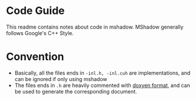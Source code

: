 <!--- Licensed to the Apache Software Foundation (ASF) under one -->
<!--- or more contributor license agreements.  See the NOTICE file -->
<!--- distributed with this work for additional information -->
<!--- regarding copyright ownership.  The ASF licenses this file -->
<!--- to you under the Apache License, Version 2.0 (the -->
<!--- "License"); you may not use this file except in compliance -->
<!--- with the License.  You may obtain a copy of the License at -->

<!---   http://www.apache.org/licenses/LICENSE-2.0 -->

<!--- Unless required by applicable law or agreed to in writing, -->
<!--- software distributed under the License is distributed on an -->
<!--- "AS IS" BASIS, WITHOUT WARRANTIES OR CONDITIONS OF ANY -->
<!--- KIND, either express or implied.  See the License for the -->
<!--- specific language governing permissions and limitations -->
<!--- under the License. -->

Code Guide
====
This readme contains notes about code in mshadow. MShadow generally follows Google's C++ Style.

Convention
====
* Basically, all the files ends in ```-inl.h, -inl.cuh``` are implementations, and can be ignored if only using mshadow
* The files ends in ```.h``` are heavily commented with [doxyen format](http://www.doxygen.org/), and can be used to generate the corresponding document.
